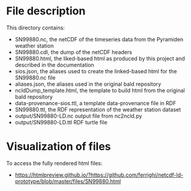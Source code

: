 # File description

This directory contains: 

- SN99880.nc, the netCDF of the timeseries data from the Pyramiden weather station 
- SN99880.cdl, the dump of the netCDF headers 
- SN99880.html, the liked-based html as produced by this project and described in the documentation
- sios.json, the aliases used to create the linked-based html for the SN99880.nc file
- aliases.json, the aliases used in the original bald repository
- ncldDump_template.html, the template to build html from the original bald repository
- data-provenance-sios.ttl, a template data-provenance file in RDF
- SN99880.ttl, the RDF representation of the weather station dataset
- output/SN99880-LD.nc output file from nc2ncld.py
- output/SN99880-LD.ttl RDF turtle file

# Visualization of files

To access the fully rendered html files: 

- https://htmlpreview.github.io/?https://github.com/ferrighi/netcdf-ld-prototype/blob/master/files/SN99880.html

